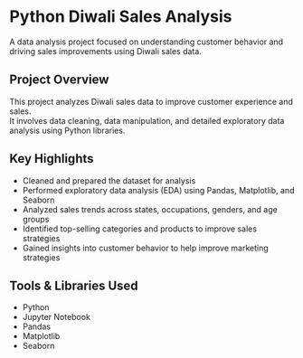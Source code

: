 # Python Diwali Sales Analysis

A data analysis project focused on understanding customer behavior and driving sales improvements using Diwali sales data.

## Project Overview

This project analyzes Diwali sales data to improve customer experience and sales.  
It involves data cleaning, data manipulation, and detailed exploratory data analysis using Python libraries.

## Key Highlights

- Cleaned and prepared the dataset for analysis
- Performed exploratory data analysis (EDA) using Pandas, Matplotlib, and Seaborn
- Analyzed sales trends across states, occupations, genders, and age groups
- Identified top-selling categories and products to improve sales strategies
- Gained insights into customer behavior to help improve marketing strategies

## Tools & Libraries Used

- Python
- Jupyter Notebook
- Pandas
- Matplotlib
- Seaborn

